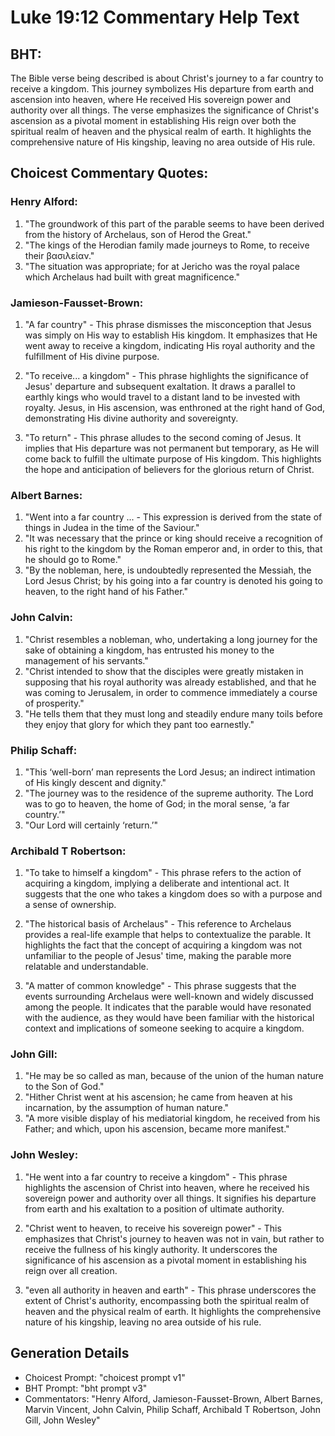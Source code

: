 # Luke 19:12 Commentary Help Text

## BHT:
The Bible verse being described is about Christ's journey to a far country to receive a kingdom. This journey symbolizes His departure from earth and ascension into heaven, where He received His sovereign power and authority over all things. The verse emphasizes the significance of Christ's ascension as a pivotal moment in establishing His reign over both the spiritual realm of heaven and the physical realm of earth. It highlights the comprehensive nature of His kingship, leaving no area outside of His rule.

## Choicest Commentary Quotes:
### Henry Alford:
1. "The groundwork of this part of the parable seems to have been derived from the history of Archelaus, son of Herod the Great."
2. "The kings of the Herodian family made journeys to Rome, to receive their βασιλείαν."
3. "The situation was appropriate; for at Jericho was the royal palace which Archelaus had built with great magnificence."

### Jamieson-Fausset-Brown:
1. "A far country" - This phrase dismisses the misconception that Jesus was simply on His way to establish His kingdom. It emphasizes that He went away to receive a kingdom, indicating His royal authority and the fulfillment of His divine purpose.

2. "To receive... a kingdom" - This phrase highlights the significance of Jesus' departure and subsequent exaltation. It draws a parallel to earthly kings who would travel to a distant land to be invested with royalty. Jesus, in His ascension, was enthroned at the right hand of God, demonstrating His divine authority and sovereignty.

3. "To return" - This phrase alludes to the second coming of Jesus. It implies that His departure was not permanent but temporary, as He will come back to fulfill the ultimate purpose of His kingdom. This highlights the hope and anticipation of believers for the glorious return of Christ.

### Albert Barnes:
1. "Went into a far country ... - This expression is derived from the state of things in Judea in the time of the Saviour."
2. "It was necessary that the prince or king should receive a recognition of his right to the kingdom by the Roman emperor and, in order to this, that he should go to Rome."
3. "By the nobleman, here, is undoubtedly represented the Messiah, the Lord Jesus Christ; by his going into a far country is denoted his going to heaven, to the right hand of his Father."

### John Calvin:
1. "Christ resembles a nobleman, who, undertaking a long journey for the sake of obtaining a kingdom, has entrusted his money to the management of his servants." 
2. "Christ intended to show that the disciples were greatly mistaken in supposing that his royal authority was already established, and that he was coming to Jerusalem, in order to commence immediately a course of prosperity." 
3. "He tells them that they must long and steadily endure many toils before they enjoy that glory for which they pant too earnestly."

### Philip Schaff:
1. "This ‘well-born’ man represents the Lord Jesus; an indirect intimation of His kingly descent and dignity."
2. "The journey was to the residence of the supreme authority. The Lord was to go to heaven, the home of God; in the moral sense, ‘a far country.’"
3. "Our Lord will certainly ‘return.’"

### Archibald T Robertson:
1. "To take to himself a kingdom" - This phrase refers to the action of acquiring a kingdom, implying a deliberate and intentional act. It suggests that the one who takes a kingdom does so with a purpose and a sense of ownership. 

2. "The historical basis of Archelaus" - This reference to Archelaus provides a real-life example that helps to contextualize the parable. It highlights the fact that the concept of acquiring a kingdom was not unfamiliar to the people of Jesus' time, making the parable more relatable and understandable. 

3. "A matter of common knowledge" - This phrase suggests that the events surrounding Archelaus were well-known and widely discussed among the people. It indicates that the parable would have resonated with the audience, as they would have been familiar with the historical context and implications of someone seeking to acquire a kingdom.

### John Gill:
1. "He may be so called as man, because of the union of the human nature to the Son of God."
2. "Hither Christ went at his ascension; he came from heaven at his incarnation, by the assumption of human nature."
3. "A more visible display of his mediatorial kingdom, he received from his Father; and which, upon his ascension, became more manifest."

### John Wesley:
1. "He went into a far country to receive a kingdom" - This phrase highlights the ascension of Christ into heaven, where he received his sovereign power and authority over all things. It signifies his departure from earth and his exaltation to a position of ultimate authority. 

2. "Christ went to heaven, to receive his sovereign power" - This emphasizes that Christ's journey to heaven was not in vain, but rather to receive the fullness of his kingly authority. It underscores the significance of his ascension as a pivotal moment in establishing his reign over all creation. 

3. "even all authority in heaven and earth" - This phrase underscores the extent of Christ's authority, encompassing both the spiritual realm of heaven and the physical realm of earth. It highlights the comprehensive nature of his kingship, leaving no area outside of his rule.


## Generation Details
- Choicest Prompt: "choicest prompt v1"
- BHT Prompt: "bht prompt v3"
- Commentators: "Henry Alford, Jamieson-Fausset-Brown, Albert Barnes, Marvin Vincent, John Calvin, Philip Schaff, Archibald T Robertson, John Gill, John Wesley"
